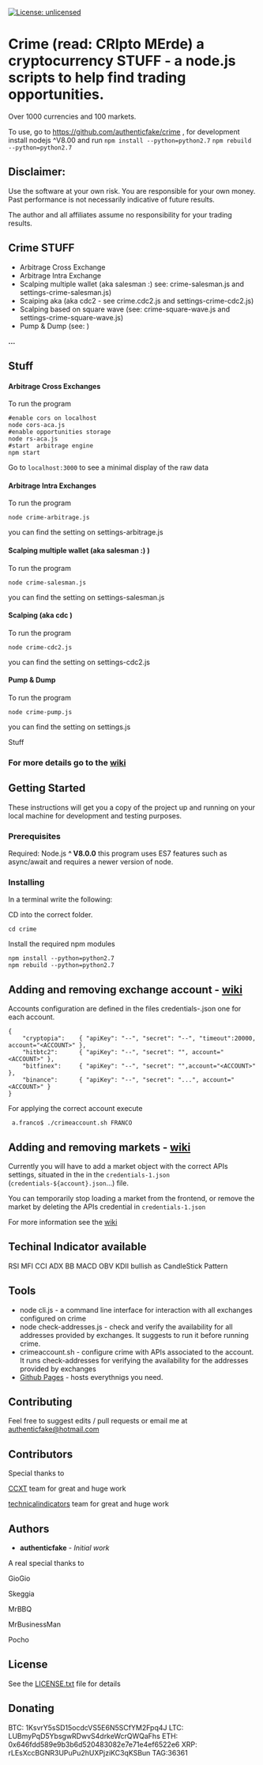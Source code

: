 [![License: unlicensed](https://img.shields.io/badge/License-AGPL%20v3-blue.svg)](https://www.gnu.org/licenses/gpl-3.0)

# Crime (read:  CRIpto MErde) a cryptocurrency  STUFF  - a node.js scripts to help find trading opportunities. 
Over 1000 currencies and 100 markets.

To use, go to https://github.com/authenticfake/crime , for development install nodejs ^V8.00 and run `npm install --python=python2.7`  `npm rebuild --python=python2.7`  

## Disclaimer: 
Use the software at your own risk. You are responsible for your own money. Past performance is not necessarily indicative of future results.

The author and all affiliates assume no responsibility for your trading results.

## Crime **STUFF** 

* Arbitrage Cross Exchange 
* Arbitrage Intra Exchange
* Scalping multiple wallet (aka salesman :) see: crime-salesman.js and settings-crime-salesman.js)
* Scaiping aka (aka cdc2 - see crime.cdc2.js and settings-crime-cdc2.js)
* Scalping based on square wave (see: crime-square-wave.js and settings-crime-square-wave.js)
* Pump & Dump (see:  )

**...** 

## Stuff

#### Arbitrage Cross Exchanges

To run the program

```shell
#enable cors on localhost
node cors-aca.js 
#enable opportunities storage
node rs-aca.js
#start  arbitrage engine
npm start
```

Go to ```localhost:3000``` to see a minimal display of the raw data

#### Arbitrage Intra Exchanges

To run the program

```shell 
node crime-arbitrage.js
```

you can find the setting on settings-arbitrage.js



#### Scalping multiple wallet (aka salesman :) )

To run the program

```shell 
node crime-salesman.js
```

you can find the setting on settings-salesman.js

#### Scalping  (aka cdc )

To run the program

```shell 
node crime-cdc2.js
```

you can find the setting on settings-cdc2.js

#### Pump & Dump 

To run the program

```shell 
node crime-pump.js 
```

you can find the setting on settings.js

Stuff

### For more details go to the [wiki](https://github.com/authenticfake/crime/wiki) 




## Getting Started

These instructions will get you a copy of the project up and running on your local machine for development and testing purposes.

### Prerequisites

Required: Node.js **^ V8.0.0** this program uses ES7 features such as async/await and requires a newer version of node.

### Installing

In a terminal write the following:

CD into the correct folder.

```shell
cd crime
```

Install the required npm modules

```shell
npm install --python=python2.7
npm rebuild --python=python2.7  
```

## Adding and removing exchange account - [wiki](https://github.com/authenticfake/crime/wiki/How-to-add-a-Account)

Accounts configuration are defined in the files credentials-<ACCOUNT>.json one for each account.

```
{
    "cryptopia":    { "apiKey": "--", "secret": "--", "timeout":20000, account="<ACCOUNT>" },
    "hitbtc2":      { "apiKey": "--", "secret": "", account="<ACCOUNT>" },
    "bitfinex":     { "apiKey": "--", "secret": "",account="<ACCOUNT>" },
    "binance":     	{ "apiKey": "--", "secret": "...", account="<ACCOUNT>" } 
}
```

For applying the correct account execute 

```
 a.franco$ ./crimeaccount.sh FRANCO
```



## Adding and removing markets - [wiki](https://github.com/authenticfake/crime/wiki/How-to-add-a-market)

Currently you will have to add a market object with the correct APIs settings, situated in the in the `credentials-1.json` (`credentials-${account}.json`…) file.

You can temporarily stop loading a market from the frontend, or remove the market by deleting the APIs credential in `credentials-1.json`

For more information see the [wiki](https://github.com/authenticfake/crime/wiki) 

## Techinal Indicator available

RSI
MFI
CCI
ADX
BB
MACD
OBV
KDII
bullish as CandleStick Pattern

## Tools

* node cli.js - a command line interface for interaction with all exchanges configured on crime
* node check-addresses.js <ACCOUNT> - check and verify the availability for all addresses provided by exchanges. It suggests to run it before running crime.
* crimeaccount.sh <ACCOUNT> - configure crime with APIs associated to the account. It runs check-addresses for verifying the availability for the addresses provided by exchanges 
* [Github Pages](https://authenticfake.github.io/crime/) - hosts everythnigs you need.

## Contributing 

Feel free to suggest edits / pull requests or email me at authenticfake@hotmail.com



## Contributors

Special thanks to

[CCXT](https://github.com/ccxt/ccxt) team for great and huge work

[technicalindicators](https://github.com/anandanand84/technicalindicators) team for great and huge work



## Authors

* **authenticfake** - *Initial work* 

A real special thanks to 

GioGio

Skeggia

MrBBQ

MrBusinessMan

Pocho

## License

See the [LICENSE.txt](LICENSE.txt) file for details

## Donating

BTC: 1KsvrY5sSD15ocdcVS5E6N5SCfYM2Fpq4J
LTC: LUBmyPqD5YbsgwRDwvS4drkeWcrQWQaFhs
ETH: 0x646fdd589e9b3b6d520483082e7e71e4ef6522e6
XRP: rLEsXccBGNR3UPuPu2hUXPjziKC3qKSBun TAG:36361